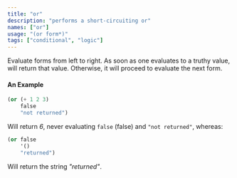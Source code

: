 ```yaml
---
title: "or"
description: "performs a short-circuiting or"
names: ["or"]
usage: "(or form*)"
tags: ["conditional", "logic"]
---
```


Evaluate forms from left to right. As soon as one evaluates to a truthy value, will return that value. Otherwise, it will proceed to evaluate the next form.

#### An Example

```scheme
(or (+ 1 2 3)
    false
    "not returned")
```

Will return _6_, never evaluating `false` (false) and `"not returned"`, whereas:

```scheme
(or false
    '()
    "returned")
```

Will return the string _"returned"_.
